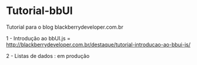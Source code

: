 Tutorial-bbUI
=============

Tutorial para o blog blackberrydeveloper.com.br

1 - Introdução ao bbUI.js = http://blackberrydeveloper.com.br/destaque/tutorial-introducao-ao-bbui-js/ 

2 - Listas de dados : em produção

